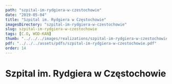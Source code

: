 ```yaml
---
path: "szpital-im-rydgiera-w-czestochowie"
date: "2019-05-04"
title: "Szpital im. Rydgiera w Częstochowie"
imagesDirectory: "szpital-im-rydgiera-w-czestochowie"
slug: szpital-im-rydgiera-w-czestochowie
tags: [C.O, WOD-KAN]
thumb: "../../../images/realizations/szpital-im-rydgiera-w-czestochowie/SzpitalRydgiera1.JPG"
pdf: "../../../assets/pdfs/szpital-im-rydgiera-w-czestochowie.pdf"
order: 14
---
```


# Szpital im. Rydgiera w Częstochowie
